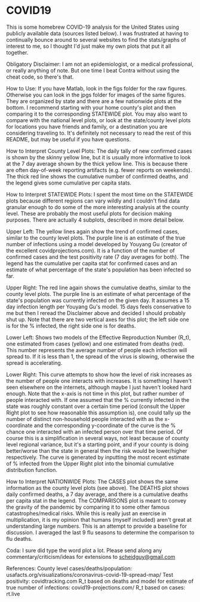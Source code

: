# COVID19

This is some homebrew COVID-19 analysis for the United States using publicly available data (sources listed below). I was frustrated at having to continually bounce around to several websites to find the stats/graphs of interest to me, so I thought I'd just make my own plots that put it all together.

Obligatory Disclaimer: I am not an epidemiologist, or a medical professional, or really anything of note. But one time I beat Contra without using the cheat code, so there's that.


How to Use:
If you have Matlab, look in the figs folder for the raw figures. Otherwise you can look in the jpgs folder for images of the same figures. They are organized by state and there are a few nationwide plots at the bottom. I recommend starting with your home county's plot and then comparing it to the corresponding STATEWIDE plot. You may also want to compare with the national level plots, or look at the state/county level plots for locations you have friends and family, or a destination you are considering traveling to. It's definitely not necessary to read the rest of this README, but may be useful if you have questions.

How to Interpret County Level Plots:
The daily tally of new confirmed cases is shown by the skinny yellow line, but it is usually more informative to look at the 7 day average shown by the thick yellow line. This is because there are often day-of-week reporting artifacts (e.g. fewer reports on weekends). The thick red line shows the cumulative number of confirmed deaths, and the legend gives some cumulative per capita stats.


How to Interpret STATEWIDE Plots:
I spent the most time on the STATEWIDE plots because different regions can vary wildly and I couldn't find data granular enough to do some of the more interesting analysis at the county level. These are probably the most useful plots for decision making purposes. There are actually 4 subplots, described in more detail below.

Upper Left: The yellow lines again show the trend of confirmed cases, similar to the county level plots. The purple line is an estimate of the true number of infections using a model developed by Youyang Gu (creator of the excellent covidprojections.com). It is a function of the number of confirmed cases and the test positivity rate (7 day averages for both). The legend has the cumulative per capita stat for confirmed cases and an estimate of what percentage of the state's population has been infected so far.

Upper Right: The red line again shows the cumulative deaths, similar to the county level plots. The purple line is an estimate of what percentage of the state's population was currently infected on the given day. It assumes a 15 day infection length per Youyang Gu's model. 15 days feels conservative to me but then I reread the Disclaimer above and decided I should probably shut up. Note that there are two vertical axes for this plot; the left side one is for the % infected, the right side one is for deaths.

Lower Left: Shows two models of the Effective Reproduction Number (R_t), one estimated from cases (yellow) and one estimated from deaths (red). This number represents the average number of people each infection will spread to. If it is less than 1, the spread of the virus is slowing, otherwise the spread is accelerating.

Lower Right: This curve attempts to show how the level of risk increases as the number of people one interacts with increases. It is something I haven't seen elsewhere on the internets, although maybe I just haven't looked hard enough. Note that the x-axis is not time in this plot, but rather number of people interacted with. If one assumed that the % currently infected in the state was roughly constant over a certain time period (consult the Upper Right plot to see how reasonable this assumption is), one could tally up the number of distinct non-household people interacted with as the x-coordinate and the corresponding y-coordinate of the curve is the % chance one interacted with an infected person over that time period. Of course this is a simplification in several ways, not least because of county level regional variance, but it's a starting point, and if your county is doing better/worse than the state in general then the risk would be lower/higher respectively. The curve is generated by inputting the most recent estimate of % infected from the Upper Right plot into the binomial cumulative distribution function.


How to Interpret NATIONWIDE Plots:
The CASES plot shows the same information as the county level plots (see above). The DEATHS plot shows daily confirmed deaths, a 7 day average, and there is a cumulative deaths per capita stat in the legend. The COMPARISONS plot is meant to convey the gravity of the pandemic by comparing it to some other famous catastrophes/medical risks. While this is really just an exercise in multiplication, it is my opinion that humans (myself included) aren't great at understanding large numbers. This is an attempt to provide a baseline for discussion. I averaged the last 9 flu seasons to determine the comparison to flu deaths.

Coda:
I sure did type the word plot a lot. Please send along any commentary/criticism/ideas for extensions to scheidguy@gmail.com

References:
County level cases/deaths/population: usafacts.org/visualizations/coronavirus-covid-19-spread-map/
Test positivity: covidtracking.com
R_t based on deaths and model for estimate of true number of infections: covid19-projections.com/
R_t based on cases: rt.live